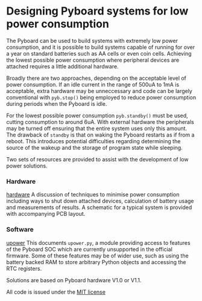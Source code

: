 # Designing Pyboard systems for low power consumption

The Pyboard can be used to build systems with extremely low power consumption, and it is possible
to build systems capable of running for over a year on standard batteries such as AA cells or even
coin cells. Achieving the lowest possible power consumption where peripheral devices are attached
requires a little additional hardware.

Broadly there are two approaches, depending on the acceptable level of power consumption. If an
idle current in the range of 500uA to 1mA is acceptable, extra hardware may be unneccessary and
code can be largely conventional with ``pyb.stop()`` being employed to reduce power consumption
during periods when the Pyboard is idle.

For the lowest possible power consumption ``pyb.standby()`` must be used, cutting consumption
to around 6uA. With external hardware the peripherals may be turned off ensuring that the
entire system uses only this amount. The drawback of ``standby`` is that on waking the Pyboard
restarts as if from a reboot. This introduces potential difficulties regarding determining
the source of the wakeup and the storage of program state while sleeping.

Two sets of resources are provided to assist with the development of low power solutions.

### Hardware

[hardware](./HARDWARE.md) A discussion of techniques to minimise power consumption including ways
to shut down attached devices, calculation of battery usage and measurements of results. A
schematic for a typical system is provided with accompanying PCB layout. 

### Software

[upower](./UPOWER.md) This documents ``upower.py``, a module providing access to features of the
Pyboard SOC which are currently unsupported in the official firmware. Some of these features may
be of wider use, such as using the battery backed RAM to store arbitrary Python objects and
accessing the RTC registers.

Solutions are based on Pyboard hardware V1.0 or V1.1.

All code is issued under the [MIT license](./LICENSE)
